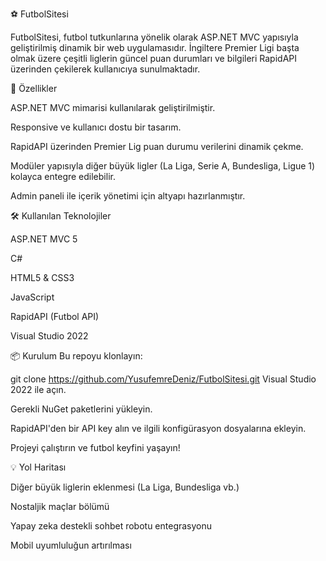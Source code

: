 ⚽ FutbolSitesi

FutbolSitesi, futbol tutkunlarına yönelik olarak ASP.NET MVC yapısıyla geliştirilmiş dinamik bir web uygulamasıdır. İngiltere Premier Ligi başta olmak üzere çeşitli liglerin güncel puan durumları ve bilgileri RapidAPI üzerinden çekilerek kullanıcıya sunulmaktadır.

🚀 Özellikler

ASP.NET MVC mimarisi kullanılarak geliştirilmiştir.

Responsive ve kullanıcı dostu bir tasarım.

RapidAPI üzerinden Premier Lig puan durumu verilerini dinamik çekme.

Modüler yapısıyla diğer büyük ligler (La Liga, Serie A, Bundesliga, Ligue 1) kolayca entegre edilebilir.

Admin paneli ile içerik yönetimi için altyapı hazırlanmıştır.

🛠️ Kullanılan Teknolojiler

ASP.NET MVC 5

C#

HTML5 & CSS3

JavaScript

RapidAPI (Futbol API)

Visual Studio 2022

📦 Kurulum
Bu repoyu klonlayın:

git clone https://github.com/YusufemreDeniz/FutbolSitesi.git
Visual Studio 2022 ile açın.

Gerekli NuGet paketlerini yükleyin.

RapidAPI'den bir API key alın ve ilgili konfigürasyon dosyalarına ekleyin.

Projeyi çalıştırın ve futbol keyfini yaşayın!

💡 Yol Haritası

 Diğer büyük liglerin eklenmesi (La Liga, Bundesliga vb.)

 Nostaljik maçlar bölümü

 Yapay zeka destekli sohbet robotu entegrasyonu

 Mobil uyumluluğun artırılması
